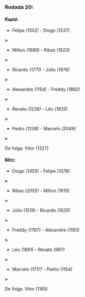 ### Rodada 20:

#### Rapid:

* Felipe *(1552)*     -     Diogo *(1237)*

 **>** 
* Milton *(1889)*     -     Ribas *(1623)*

 **>** 
* Ricardo *(1771)*     -     Júlio *(1676)*

 **>** 
* Alexandre *(1154)*     -     Freddy *(1882)*

 **>** 
* Renato *(1236)*     -     Léo *(1933)*

 **>** 
* Pedro *(1208)*     -     Marcelo *(2049)*

 **>** 

De folga: Vitor (1327)

#### Blitz:

* Diogo *(1455)*     -     Felipe *(1378)*

 **>** 
* Ribas *(2055)*     -     Milton *(1615)*

 **>** 
* Júlio *(1519)*     -     Ricardo *(1625)*

 **>** 
* Freddy *(1787)*     -     Alexandre *(1183)*

 **>** 
* Léo *(1861)*     -     Renato *(997)*

 **>** 
* Marcelo *(1717)*     -     Pedro *(1154)*

 **>** 

De folga: Vitor (1165)

